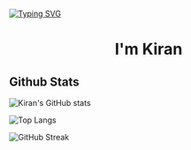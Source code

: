 [![Typing SVG](https://readme-typing-svg.herokuapp.com?multiline=true&width=500&lines=Front-end+developer.++++++++++)](https://git.io/typing-svg)
<h1 align='center'>I'm Kiran</h1>

<h2>Github Stats</h2>

![Kiran's GitHub stats](https://github-readme-stats.vercel.app/api?username=KiranKrishna004&show_icons=true&theme=radical&count_private=true)

![Top Langs](https://github-readme-stats.vercel.app/api/top-langs/?username=KiranKrishna004&layout=compact&hide=python,jupyter%20notebook)

![GitHub Streak](https://github-readme-streak-stats.herokuapp.com?user=KiranKrishna004&theme=neon-palenight&hide_border=true)
<!--
**KiranKrishna004/KiranKrishna004** is a ✨ _special_ ✨ repository because its `README.md` (this file) appears on your GitHub profile.

Here are some ideas to get you started:

- 🔭 I’m currently working on ...
- 🌱 I’m currently learning ...
- 👯 I’m looking to collaborate on ...
- 🤔 I’m looking for help with ...
- 💬 Ask me about ...
- 📫 How to reach me: ...
- 😄 Pronouns: ...
- ⚡ Fun fact: ...
-->
